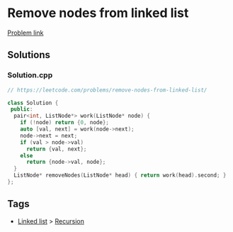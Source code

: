 # Remove nodes from linked list

[Problem link](https://leetcode.com/problems/remove-nodes-from-linked-list/)

## Solutions


### Solution.cpp
```cpp
// https://leetcode.com/problems/remove-nodes-from-linked-list/

class Solution {
 public:
  pair<int, ListNode*> work(ListNode* node) {
    if (!node) return {0, node};
    auto [val, next] = work(node->next);
    node->next = next;
    if (val > node->val)
      return {val, next};
    else
      return {node->val, node};
  }
  ListNode* removeNodes(ListNode* head) { return work(head).second; }
};
```
## Tags

* [Linked list](/README.md#Linked_list) > [Recursion](/README.md#Linked_list-Recursion)
